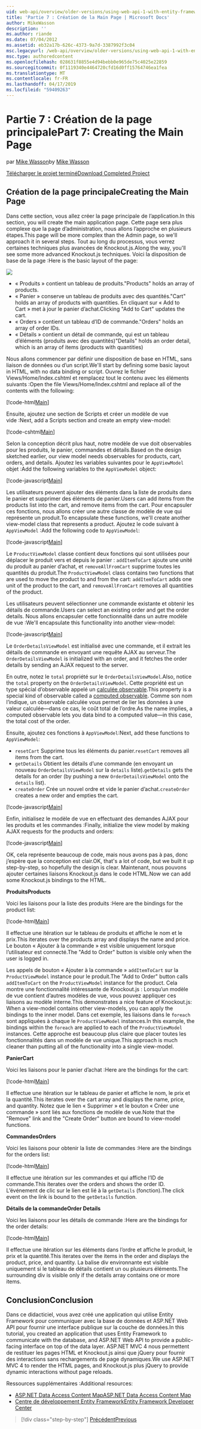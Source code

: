 ```yaml
---
uid: web-api/overview/older-versions/using-web-api-1-with-entity-framework-5/using-web-api-with-entity-framework-part-7
title: 'Partie 7 : Création de la Main Page | Microsoft Docs'
author: MikeWasson
description: ''
ms.author: riande
ms.date: 07/04/2012
ms.assetid: eb32a17b-626c-4373-9a7d-3387992f3c04
msc.legacyurl: /web-api/overview/older-versions/using-web-api-1-with-entity-framework-5/using-web-api-with-entity-framework-part-7
msc.type: authoredcontent
ms.openlocfilehash: 028631f8855e4d94bebb0e965de75c4025e22859
ms.sourcegitcommit: 0f1119340e4464720cfd16d0ff15764746ea1fea
ms.translationtype: MT
ms.contentlocale: fr-FR
ms.lasthandoff: 04/17/2019
ms.locfileid: "59409263"
---
```

# <a name="part-7-creating-the-main-page"></a><span data-ttu-id="9b076-102">Partie 7 : Création de la page principale</span><span class="sxs-lookup"><span data-stu-id="9b076-102">Part 7: Creating the Main Page</span></span>

<span data-ttu-id="9b076-103">par [Mike Wasson](https://github.com/MikeWasson)</span><span class="sxs-lookup"><span data-stu-id="9b076-103">by [Mike Wasson](https://github.com/MikeWasson)</span></span>

[<span data-ttu-id="9b076-104">Télécharger le projet terminé</span><span class="sxs-lookup"><span data-stu-id="9b076-104">Download Completed Project</span></span>](http://code.msdn.microsoft.com/ASP-NET-Web-API-with-afa30545)

## <a name="creating-the-main-page"></a><span data-ttu-id="9b076-105">Création de la page principale</span><span class="sxs-lookup"><span data-stu-id="9b076-105">Creating the Main Page</span></span>

<span data-ttu-id="9b076-106">Dans cette section, vous allez créer la page principale de l’application.</span><span class="sxs-lookup"><span data-stu-id="9b076-106">In this section, you will create the main application page.</span></span> <span data-ttu-id="9b076-107">Cette page sera plus complexe que la page d’administration, nous allons l’approche en plusieurs étapes.</span><span class="sxs-lookup"><span data-stu-id="9b076-107">This page will be more complex than the Admin page, so we'll approach it in several steps.</span></span> <span data-ttu-id="9b076-108">Tout au long du processus, vous verrez certaines techniques plus avancées de Knockout.js.</span><span class="sxs-lookup"><span data-stu-id="9b076-108">Along the way, you'll see some more advanced Knockout.js techniques.</span></span> <span data-ttu-id="9b076-109">Voici la disposition de base de la page :</span><span class="sxs-lookup"><span data-stu-id="9b076-109">Here is the basic layout of the page:</span></span>

![](using-web-api-with-entity-framework-part-7/_static/image1.png)

- <span data-ttu-id="9b076-110">« Produits » contient un tableau de produits.</span><span class="sxs-lookup"><span data-stu-id="9b076-110">"Products" holds an array of products.</span></span>
- <span data-ttu-id="9b076-111">« Panier » conserve un tableau de produits avec des quantités.</span><span class="sxs-lookup"><span data-stu-id="9b076-111">"Cart" holds an array of products with quantities.</span></span> <span data-ttu-id="9b076-112">En cliquant sur « Add to Cart » met à jour le panier d’achat.</span><span class="sxs-lookup"><span data-stu-id="9b076-112">Clicking "Add to Cart" updates the cart.</span></span>
- <span data-ttu-id="9b076-113">« Orders » contient un tableau d’ID de commande.</span><span class="sxs-lookup"><span data-stu-id="9b076-113">"Orders" holds an array of order IDs.</span></span>
- <span data-ttu-id="9b076-114">« Détails » contient un détail de commande, qui est un tableau d’éléments (produits avec des quantités)</span><span class="sxs-lookup"><span data-stu-id="9b076-114">"Details" holds an order detail, which is an array of items (products with quantities)</span></span>

<span data-ttu-id="9b076-115">Nous allons commencer par définir une disposition de base en HTML, sans liaison de données ou d’un script.</span><span class="sxs-lookup"><span data-stu-id="9b076-115">We'll start by defining some basic layout in HTML, with no data binding or script.</span></span> <span data-ttu-id="9b076-116">Ouvrez le fichier Views/Home/Index.cshtml et remplacez tout le contenu avec les éléments suivants :</span><span class="sxs-lookup"><span data-stu-id="9b076-116">Open the file Views/Home/Index.cshtml and replace all of the contents with the following:</span></span>

[!code-html[Main](using-web-api-with-entity-framework-part-7/samples/sample1.html)]

<span data-ttu-id="9b076-117">Ensuite, ajoutez une section de Scripts et créer un modèle de vue vide :</span><span class="sxs-lookup"><span data-stu-id="9b076-117">Next, add a Scripts section and create an empty view-model:</span></span>

[!code-cshtml[Main](using-web-api-with-entity-framework-part-7/samples/sample2.cshtml)]

<span data-ttu-id="9b076-118">Selon la conception décrit plus haut, notre modèle de vue doit observables pour les produits, le panier, commandes et détails.</span><span class="sxs-lookup"><span data-stu-id="9b076-118">Based on the design sketched earlier, our view model needs observables for products, cart, orders, and details.</span></span> <span data-ttu-id="9b076-119">Ajoutez les variables suivantes pour le `AppViewModel` objet :</span><span class="sxs-lookup"><span data-stu-id="9b076-119">Add the following variables to the `AppViewModel` object:</span></span>

[!code-javascript[Main](using-web-api-with-entity-framework-part-7/samples/sample3.js)]

<span data-ttu-id="9b076-120">Les utilisateurs peuvent ajouter des éléments dans la liste de produits dans le panier et supprimer des éléments de panier.</span><span class="sxs-lookup"><span data-stu-id="9b076-120">Users can add items from the products list into the cart, and remove items from the cart.</span></span> <span data-ttu-id="9b076-121">Pour encapsuler ces fonctions, nous allons créer une autre classe de modèle de vue qui représente un produit.</span><span class="sxs-lookup"><span data-stu-id="9b076-121">To encapsulate these functions, we'll create another view-model class that represents a product.</span></span> <span data-ttu-id="9b076-122">Ajoutez le code suivant à `AppViewModel` :</span><span class="sxs-lookup"><span data-stu-id="9b076-122">Add the following code to `AppViewModel`:</span></span>

[!code-javascript[Main](using-web-api-with-entity-framework-part-7/samples/sample4.js?highlight=4)]

<span data-ttu-id="9b076-123">Le `ProductViewModel` classe contient deux fonctions qui sont utilisées pour déplacer le produit vers et depuis le panier : `addItemToCart` ajoute une unité du produit au panier d’achat, et `removeAllFromCart` supprime toutes les quantités du produit.</span><span class="sxs-lookup"><span data-stu-id="9b076-123">The `ProductViewModel` class contains two functions that are used to move the product to and from the cart: `addItemToCart` adds one unit of the product to the cart, and `removeAllFromCart` removes all quantities of the product.</span></span>

<span data-ttu-id="9b076-124">Les utilisateurs peuvent sélectionner une commande existante et obtenir les détails de commande.</span><span class="sxs-lookup"><span data-stu-id="9b076-124">Users can select an existing order and get the order details.</span></span> <span data-ttu-id="9b076-125">Nous allons encapsuler cette fonctionnalité dans un autre modèle de vue :</span><span class="sxs-lookup"><span data-stu-id="9b076-125">We'll encapsulate this functionality into another view-model:</span></span>

[!code-javascript[Main](using-web-api-with-entity-framework-part-7/samples/sample5.js?highlight=4)]

<span data-ttu-id="9b076-126">Le `OrderDetailsViewModel` est initialisé avec une commande, et il extrait les détails de commande en envoyant une requête AJAX au serveur.</span><span class="sxs-lookup"><span data-stu-id="9b076-126">The `OrderDetailsViewModel` is initialized with an order, and it fetches the order details by sending an AJAX request to the server.</span></span>

<span data-ttu-id="9b076-127">En outre, notez le `total` propriété sur le `OrderDetailsViewModel`.</span><span class="sxs-lookup"><span data-stu-id="9b076-127">Also, notice the `total` property on the `OrderDetailsViewModel`.</span></span> <span data-ttu-id="9b076-128">Cette propriété est un type spécial d’observable appelé un [calculée observable](http://knockoutjs.com/documentation/computedObservables.html).</span><span class="sxs-lookup"><span data-stu-id="9b076-128">This property is a special kind of observable called a [computed observable](http://knockoutjs.com/documentation/computedObservables.html).</span></span> <span data-ttu-id="9b076-129">Comme son nom l’indique, un observable calculée vous permet de lier les données à une valeur calculée&#8212;dans ce cas, le coût total de l’ordre.</span><span class="sxs-lookup"><span data-stu-id="9b076-129">As the name implies, a computed observable lets you data bind to a computed value&#8212;in this case, the total cost of the order.</span></span>

<span data-ttu-id="9b076-130">Ensuite, ajoutez ces fonctions à `AppViewModel`:</span><span class="sxs-lookup"><span data-stu-id="9b076-130">Next, add these functions to `AppViewModel`:</span></span>

- <span data-ttu-id="9b076-131">`resetCart` Supprime tous les éléments du panier.</span><span class="sxs-lookup"><span data-stu-id="9b076-131">`resetCart` removes all items from the cart.</span></span>
- <span data-ttu-id="9b076-132">`getDetails` Obtient les détails d’une commande (en envoyant un nouveau `OrderDetailsViewModel` sur la `details` liste).</span><span class="sxs-lookup"><span data-stu-id="9b076-132">`getDetails` gets the details for an order (by pushing a new `OrderDetailsViewModel` onto the `details` list).</span></span>
- <span data-ttu-id="9b076-133">`createOrder` Crée un nouvel ordre et vide le panier d’achat.</span><span class="sxs-lookup"><span data-stu-id="9b076-133">`createOrder` creates a new order and empties the cart.</span></span>


[!code-javascript[Main](using-web-api-with-entity-framework-part-7/samples/sample6.js?highlight=4)]

<span data-ttu-id="9b076-134">Enfin, initialisez le modèle de vue en effectuant des demandes AJAX pour les produits et les commandes :</span><span class="sxs-lookup"><span data-stu-id="9b076-134">Finally, initialize the view model by making AJAX requests for the products and orders:</span></span>

[!code-javascript[Main](using-web-api-with-entity-framework-part-7/samples/sample7.js)]

<span data-ttu-id="9b076-135">OK, cela représente beaucoup de code, mais nous avons pas à pas, donc j’espère que la conception est clair.</span><span class="sxs-lookup"><span data-stu-id="9b076-135">OK, that's a lot of code, but we built it up step-by-step, so hopefully the design is clear.</span></span> <span data-ttu-id="9b076-136">Maintenant, nous pouvons ajouter certaines liaisons Knockout.js dans le code HTML.</span><span class="sxs-lookup"><span data-stu-id="9b076-136">Now we can add some Knockout.js bindings to the HTML.</span></span>

<span data-ttu-id="9b076-137">**Produits**</span><span class="sxs-lookup"><span data-stu-id="9b076-137">**Products**</span></span>

<span data-ttu-id="9b076-138">Voici les liaisons pour la liste des produits :</span><span class="sxs-lookup"><span data-stu-id="9b076-138">Here are the bindings for the product list:</span></span>

[!code-html[Main](using-web-api-with-entity-framework-part-7/samples/sample8.html)]

<span data-ttu-id="9b076-139">Il effectue une itération sur le tableau de produits et affiche le nom et le prix.</span><span class="sxs-lookup"><span data-stu-id="9b076-139">This iterates over the products array and displays the name and price.</span></span> <span data-ttu-id="9b076-140">Le bouton « Ajouter à la commande » est visible uniquement lorsque l’utilisateur est connecté.</span><span class="sxs-lookup"><span data-stu-id="9b076-140">The "Add to Order" button is visible only when the user is logged in.</span></span>

<span data-ttu-id="9b076-141">Les appels de bouton « Ajouter à la commande » `addItemToCart` sur la `ProductViewModel` instance pour le produit.</span><span class="sxs-lookup"><span data-stu-id="9b076-141">The "Add to Order" button calls `addItemToCart` on the `ProductViewModel` instance for the product.</span></span> <span data-ttu-id="9b076-142">Cela montre une fonctionnalité intéressante de Knockout.js : Lorsqu’un modèle de vue contient d’autres modèles de vue, vous pouvez appliquer ces liaisons au modèle interne.</span><span class="sxs-lookup"><span data-stu-id="9b076-142">This demonstrates a nice feature of Knockout.js: When a view-model contains other view-models, you can apply the bindings to the inner model.</span></span> <span data-ttu-id="9b076-143">Dans cet exemple, les liaisons dans le `foreach` sont appliquées à chaque le `ProductViewModel` instances.</span><span class="sxs-lookup"><span data-stu-id="9b076-143">In this example, the bindings within the `foreach` are applied to each of the `ProductViewModel` instances.</span></span> <span data-ttu-id="9b076-144">Cette approche est beaucoup plus claire que placer toutes les fonctionnalités dans un modèle de vue unique.</span><span class="sxs-lookup"><span data-stu-id="9b076-144">This approach is much cleaner than putting all of the functionality into a single view-model.</span></span>

<span data-ttu-id="9b076-145">**Panier**</span><span class="sxs-lookup"><span data-stu-id="9b076-145">**Cart**</span></span>

<span data-ttu-id="9b076-146">Voici les liaisons pour le panier d’achat :</span><span class="sxs-lookup"><span data-stu-id="9b076-146">Here are the bindings for the cart:</span></span>

[!code-html[Main](using-web-api-with-entity-framework-part-7/samples/sample9.html)]

<span data-ttu-id="9b076-147">Il effectue une itération sur le tableau de panier et affiche le nom, le prix et la quantité.</span><span class="sxs-lookup"><span data-stu-id="9b076-147">This iterates over the cart array and displays the name, price, and quantity.</span></span> <span data-ttu-id="9b076-148">Notez que le lien « Supprimer » et le bouton « Créer une commande » sont liés aux fonctions de modèle de vue.</span><span class="sxs-lookup"><span data-stu-id="9b076-148">Note that the "Remove" link and the "Create Order" button are bound to view-model functions.</span></span>

<span data-ttu-id="9b076-149">**Commandes**</span><span class="sxs-lookup"><span data-stu-id="9b076-149">**Orders**</span></span>

<span data-ttu-id="9b076-150">Voici les liaisons pour obtenir la liste de commandes :</span><span class="sxs-lookup"><span data-stu-id="9b076-150">Here are the bindings for the orders list:</span></span>

[!code-html[Main](using-web-api-with-entity-framework-part-7/samples/sample10.html)]

<span data-ttu-id="9b076-151">Il effectue une itération sur les commandes et qui affiche l’ID de commande.</span><span class="sxs-lookup"><span data-stu-id="9b076-151">This iterates over the orders and shows the order ID.</span></span> <span data-ttu-id="9b076-152">L’événement de clic sur le lien est lié à la `getDetails` (fonction).</span><span class="sxs-lookup"><span data-stu-id="9b076-152">The click event on the link is bound to the `getDetails` function.</span></span>

<span data-ttu-id="9b076-153">**Détails de la commande**</span><span class="sxs-lookup"><span data-stu-id="9b076-153">**Order Details**</span></span>

<span data-ttu-id="9b076-154">Voici les liaisons pour les détails de commande :</span><span class="sxs-lookup"><span data-stu-id="9b076-154">Here are the bindings for the order details:</span></span>

[!code-html[Main](using-web-api-with-entity-framework-part-7/samples/sample11.html)]

<span data-ttu-id="9b076-155">Il effectue une itération sur les éléments dans l’ordre et affiche le produit, le prix et la quantité.</span><span class="sxs-lookup"><span data-stu-id="9b076-155">This iterates over the items in the order and displays the product, price, and quantity.</span></span> <span data-ttu-id="9b076-156">La balise div environnante est visible uniquement si le tableau de détails contient un ou plusieurs éléments.</span><span class="sxs-lookup"><span data-stu-id="9b076-156">The surrounding div is visible only if the details array contains one or more items.</span></span>

## <a name="conclusion"></a><span data-ttu-id="9b076-157">Conclusion</span><span class="sxs-lookup"><span data-stu-id="9b076-157">Conclusion</span></span>

<span data-ttu-id="9b076-158">Dans ce didacticiel, vous avez créé une application qui utilise Entity Framework pour communiquer avec la base de données et ASP.NET Web API pour fournir une interface publique sur la couche de données.</span><span class="sxs-lookup"><span data-stu-id="9b076-158">In this tutorial, you created an application that uses Entity Framework to communicate with the database, and ASP.NET Web API to provide a public-facing interface on top of the data layer.</span></span> <span data-ttu-id="9b076-159">ASP.NET MVC 4 nous permettent de restituer les pages HTML et Knockout.js ainsi que jQuery pour fournir des interactions sans rechargements de page dynamiques.</span><span class="sxs-lookup"><span data-stu-id="9b076-159">We use ASP.NET MVC 4 to render the HTML pages, and Knockout.js plus jQuery to provide dynamic interactions without page reloads.</span></span>

<span data-ttu-id="9b076-160">Ressources supplémentaires :</span><span class="sxs-lookup"><span data-stu-id="9b076-160">Additional resources:</span></span>

- [<span data-ttu-id="9b076-161">ASP.NET Data Access Content Map</span><span class="sxs-lookup"><span data-stu-id="9b076-161">ASP.NET Data Access Content Map</span></span>](https://msdn.microsoft.com/library/6759sth4.aspx)
- [<span data-ttu-id="9b076-162">Centre de développement Entity Framework</span><span class="sxs-lookup"><span data-stu-id="9b076-162">Entity Framework Developer Center</span></span>](https://msdn.microsoft.com/data/ef)

> [!div class="step-by-step"]
> [<span data-ttu-id="9b076-163">Précédent</span><span class="sxs-lookup"><span data-stu-id="9b076-163">Previous</span></span>](using-web-api-with-entity-framework-part-6.md)
